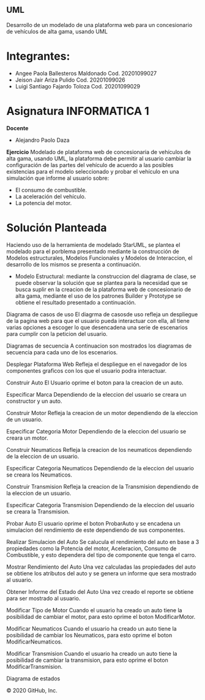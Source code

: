 ## UML
Desarrollo de un modelado de una plataforma web para un concesionario de vehículos de alta gama, usando UML

# Integrantes:
 - Angee Paola Ballesteros Maldonado Cod. 20201099027
 - Jeison Jair Ariza Pulido Cod. 20201099026
 - Luigi Santiago Fajardo Toloza Cod. 20201099029

# Asignatura INFORMATICA 1
__Docente__
 - Alejandro Paolo Daza

__Ejercicio__
Modelado de plataforma web de concesionaria de vehículos de alta gama, usando UML, la plataforma debe permitir al usuario cambiar la configuración de las partes del vehículo de acuerdo a las posibles existencias para el modelo seleccionado y probar el vehículo en una simulación que informe al usuario sobre:
 - El consumo de combustible.
 - La aceleración del vehículo.
 - La potencia del motor.

# Solución Planteada
Haciendo uso de la herramienta de modelado StarUML, se plantea el modelado para el porblema presentado mediante la construcción de Modelos estructurales, Modelos Funcionales y Modelos de Interaccion, el desarrollo de los mismos se presenta a continuación.

 - Modelo Estructural: mediante la construccion del diagrama de clase, se puede observar la solución que se plantea para la necesidad que se busca suplir en la creacion de la plataforma web de concesionario de alta gama, mediante el uso de los patrones Builder y Prototype se obtiene el resultado presentado a continuación.
 
 



Diagrama de casos de uso
El diagrma de casosde uso refleja un despliegue de la pagina web para que el usuario pueda interactuar con ella, all tiene varias opciones a escoger lo que desencadena una serie de escenarios para cumplir con la peticion del usuario.



Diagramas de secuencia
A continuacion son mostrados los diagramas de secuencia para cada uno de los escenarios.

Desplegar Plataforma Web
Refleja el despliegue en el navegador de los componentes graficos con los que el usuario podra interactuar.



Construir Auto
El Usuario oprime el boton para la creacion de un auto.



Especificar Marca
Dependiendo de la eleccion del usuario se creara un constructor y un auto.



Construir Motor
Refleja la creacion de un motor dependiendo de la eleccion de un usuario.



Especificar Categoria Motor
Dependiendo de la eleccion del usuario se creara un motor.



Construir Neumaticos
Refleja la creacion de los neumaticos dependiendo de la eleccion de un usuario.



Especificar Categoria Neumaticos
Dependiendo de la eleccion del usuario se creara los Neumaticos.



Construir Transmision
Refleja la creacion de la Transmision dependiendo de la eleccion de un usuario.



Especificar Categoria Transmision
Dependiendo de la eleccion del usuario se creara la Transmision.



Probar Auto
El usuario oprime el boton ProbarAuto y se encadena un simulacion del rendimiento de este dependiendo de sus componentes.



Realizar Simulacion del Auto
Se calucula el rendimiento del auto en base a 3 propiedades como la Potencia del motor, Aceleracion, Consumo de Combustible, y esto dependera del tipo de componente que tenga el carro.



Mostrar Rendimiento del Auto
Una vez calculadas las propiedades del auto se obtiene los atributos del auto y se genera un informe que sera mostrado al usuario.



Obtener Informe del Estado del Auto
Una vez creado el reporte se obtiene para ser mostrado al usuario.



Modificar Tipo de Motor
Cuando el usuario ha creado un auto tiene la posibilidad de cambiar el motor, para esto oprime el boton ModificarMotor.



Modificar Neumaticos
Cuando el usuario ha creado un auto tiene la posibilidad de cambiar los Neumaticos, para esto oprime el boton ModificarNeumaticos.



Modificar Transmision
Cuando el usuario ha creado un auto tiene la posibilidad de cambiar la transmision, para esto oprime el boton ModificarTransmision.



Diagrama de estados


© 2020 GitHub, Inc.
